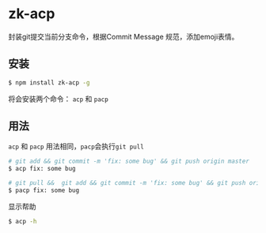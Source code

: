 # zk-acp

封装git提交当前分支命令，根据Commit Message 规范，添加emoji表情。

## 安装

```bash
$ npm install zk-acp -g
```

将会安装两个命令： `acp` 和 `pacp`

## 用法

`acp` 和 `pacp` 用法相同，`pacp`会执行`git pull`

```bash
# git add && git commit -m 'fix: some bug' && git push origin master
$ acp fix: some bug

# git pull &&  git add && git commit -m 'fix: some bug' && git push origin master
$ pacp fix: some bug
```

显示帮助

```bash
$ acp -h
```
